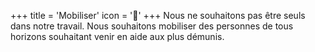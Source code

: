 +++
title = 'Mobiliser'
icon = '📣'
+++
Nous ne souhaitons pas être seuls dans notre travail. Nous souhaitons mobiliser des personnes de tous horizons souhaitant venir en aide aux plus démunis.